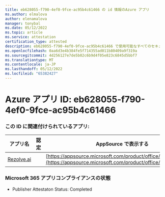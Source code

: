 ```yaml
---
title: eb628055-f790-4ef0-9fce-ac95b4c61466 の id 情報のAzure アプリ
ms.author: elmalova
author: elenamalova
manager: tonybal
ms.date: 05/12/2022
ms.topic: article
ms.service: attestation
certification_type: attested
description: eb628055-f790-4ef0-9fce-ac95b4c61466 で使用可能なすべてのセキュリティとコンプライアンス情報。
ms.openlocfilehash: 0aa6d3e4b384fe5f714355ad011b80409a9f319a
ms.sourcegitcommit: 4d256127e7de5b02c6b9d4f05e823c6845d5bbf7
ms.translationtype: MT
ms.contentlocale: ja-JP
ms.lasthandoff: 05/12/2022
ms.locfileid: "65382427"
---
```

# <a name="azure-app-id-eb628055-f790-4ef0-9fce-ac95b4c61466"></a>Azure アプリ ID: eb628055-f790-4ef0-9fce-ac95b4c61466


### <a name="apps-associated-with-this-id"></a>この ID に関連付けられているアプリ:
| **アプリ名** | **認定** | **AppSource で表示する** |
|--------------|---------------|-----------------------|
| [Rezolve.ai](../forward/WA200002724.md) |  | [https://appsource.microsoft.com/product/office/WA200002724](https://appsource.microsoft.com/product/office/WA200002724) |

### <a name="microsoft-365-app-compliance-status"></a>Microsoft 365 アプリコンプライアンスの状態
- Publisher Attestaton Status: Completed
